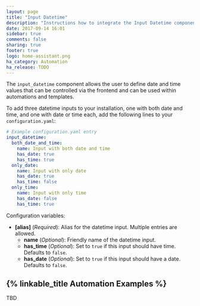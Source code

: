 ```yaml
---
layout: page
title: "Input Datetime"
description: "Instructions how to integrate the Input Datetime component into Home Assistant."
date: 2017-09-14 16:01
sidebar: true
comments: false
sharing: true
footer: true
logo: home-assistant.png
ha_category: Automation
ha_release: TODO
---
```


The `input_datetime` component allows the user to define date and time values that can be controlled via the frontend and can be used within automations and templates.

To add three datetime inputs to your installation, one with both date and time, and one with date or time each, add the following lines to your `configuration.yaml`:

```yaml
# Example configuration.yaml entry
input_datetime:
  both_date_and_time:
    name: Input with both date and time
    has_date: true
    has_time: true
  only_date:
    name: Input with only date
    has_date: true
    has_time: false
  only_time:
    name: Input with only time
    has_date: false
    has_time: true
```

Configuration variables:

- **[alias]** (*Required*): Alias for the datetime input. Multiple entries are allowed.
  - **name** (*Optional*): Friendly name of the datetime input.
  - **has_time** (*Optional*): Set to `true` if this input should have time. Defaults to `false`.
  - **has_date** (*Optional*): Set to `true` if this input should have a date. Defaults to `false`.

## {% linkable_title Automation Examples %}

TBD
